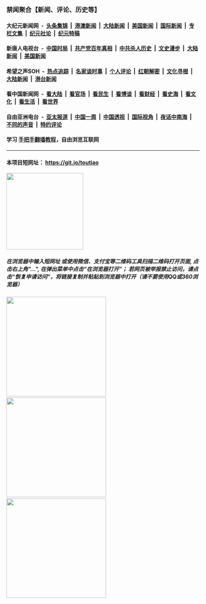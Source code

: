 ### 禁闻聚合【新闻、评论、历史等】

#### 大纪元新闻网 &nbsp;-&nbsp; [头条集锦](indexes/E头条集锦.md?t=02270931) &nbsp;|&nbsp; [港澳新闻](indexes/E港澳新闻.md?t=02270931)  &nbsp;|&nbsp; [大陆新闻](indexes/E大陆新闻.md?t=02270931) &nbsp;|&nbsp; [美国新闻](indexes/E美国新闻.md?t=02270931) &nbsp;|&nbsp; [国际新闻](indexes/E国际新闻.md?t=02270931) &nbsp;|&nbsp; [专栏文集](indexes/E专栏文集.md?t=02270931) &nbsp;|&nbsp; [纪元社论](indexes/E纪元社论.md?t=02270931) &nbsp;|&nbsp; [纪元特稿](indexes/E纪元特稿.md?t=02270931) 

#### 新唐人电视台 &nbsp;-&nbsp; [中国时局](indexes/N中国时局.md?t=02270931) &nbsp;|&nbsp; [共产党百年真相](indexes/N共产党百年真相.md?t=02270931) &nbsp;|&nbsp; [中共杀人历史](indexes/N中共杀人历史.md?t=02270931) &nbsp;|&nbsp; [文史漫步](indexes/N文史漫步.md?t=02270931) &nbsp;|&nbsp; [大陆新闻](indexes/N大陆新闻.md?t=02270931) &nbsp;|&nbsp; [美国新闻](indexes/N美国新闻.md?t=02270931)

#### 希望之声SOH &nbsp;-&nbsp; [热点追踪](indexes/H热点追踪.md?t=02270931) &nbsp;|&nbsp; [名家谈时事](indexes/H名家谈时事.md?t=02270931) &nbsp;|&nbsp; [个人评论](indexes/H个人评论.md?t=02270931)  &nbsp;|&nbsp; [红朝解密](indexes/H红朝解密.md?t=02270931) &nbsp;|&nbsp; [文化寻根](indexes/H文化寻根.md?t=02270931) &nbsp;|&nbsp; [大陆新闻](indexes/H大陆新闻.md?t=02270931) &nbsp;|&nbsp; [港台新闻](indexes/H港台新闻.md?t=02270931)

#### 看中国新闻网 &nbsp;-&nbsp; [看大陆](indexes/S看大陆.md?t=02270931) &nbsp;|&nbsp; [看官场](indexes/S看官场.md?t=02270931) &nbsp;|&nbsp; [看民生](indexes/S看民生.md?t=02270931)  &nbsp;|&nbsp; [看博谈](indexes/S看博谈.md?t=02270931) &nbsp;|&nbsp; [看财经](indexes/S看财经.md?t=02270931) &nbsp;|&nbsp; [看史海](indexes/S看史海.md?t=02270931) &nbsp;|&nbsp; [看文化](indexes/S看文化.md?t=02270931) &nbsp;|&nbsp; [看生活](indexes/S看生活.md?t=02270931) &nbsp;|&nbsp; [看世界](indexes/S看世界.md?t=02270931)

#### 自由亚洲电台 &nbsp;-&nbsp; [亚太报道](indexes/R亚太报道.md?t=02270931) &nbsp;|&nbsp; [中国一周](indexes/R中国一周.md?t=02270931) &nbsp;|&nbsp; [中国透视](indexes/R中国透视.md?t=02270931)  &nbsp;|&nbsp; [国际视角](indexes/R国际视角.md?t=02270931) &nbsp;|&nbsp; [夜话中南海](indexes/R夜话中南海.md?t=02270931) &nbsp;|&nbsp; [不同的声音](indexes/R不同的声音.md?t=02270931) &nbsp;|&nbsp; [特约评论](indexes/R特约评论.md?t=02270931)

#### 学习 [手把手翻墙教程](https://github.com/gfw-breaker/guides/wiki)，自由浏览互联网

----

#### 本项目短网址： https://git.io/toutiao
<img src="https://raw.githubusercontent.com/gfw-breaker/banned-news/master/scripts/img/qr.png" width="200px"/>  

##### 在浏览器中输入短网址 或使用微信、支付宝等二维码工具扫描二维码打开页面, 点击右上角"...", 在弹出菜单中点击“在浏览器打开”； 若网页被举报禁止访问，请点击“恢复申请访问”，将链接复制并粘贴到浏览器中打开（请不要使用QQ或360浏览器）

<img src="https://raw.githubusercontent.com/gfw-breaker/banned-news/master/scripts/img/1.png" width="260px"/> &nbsp; <img src="https://raw.githubusercontent.com/gfw-breaker/banned-news/master/scripts/img/2.png" width="260px"/> &nbsp; <img src="https://raw.githubusercontent.com/gfw-breaker/banned-news/master/scripts/img/3.png" width="260px"/>

